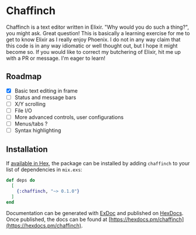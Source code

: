 # Chaffinch

Chaffinch is a text editor written in Elixir. "Why would you do such a thing?", you might ask.
Great question! This is basically a learning exercise for me to get to know Elixir as I really enjoy Phoenix.
I do not in any way claim that this code is in any way idiomatic or well thought out, but I hope it might become so.
If you would like to correct my butchering of Elixir, hit me up with a PR or message. I'm eager to learn!

## Roadmap

- [x] Basic text editing in frame
- [ ] Status and message bars
- [ ] X/Y scrolling 
- [ ] File I/O
- [ ] More advanced controls, user configurations
- [ ] Menus/tabs ?
- [ ] Syntax highlighting

## Installation

If [available in Hex](https://hex.pm/docs/publish), the package can be installed
by adding `chaffinch` to your list of dependencies in `mix.exs`:

```elixir
def deps do
  [
    {:chaffinch, "~> 0.1.0"}
  ]
end
```

Documentation can be generated with [ExDoc](https://github.com/elixir-lang/ex_doc)
and published on [HexDocs](https://hexdocs.pm). Once published, the docs can
be found at [https://hexdocs.pm/chaffinch](https://hexdocs.pm/chaffinch).

